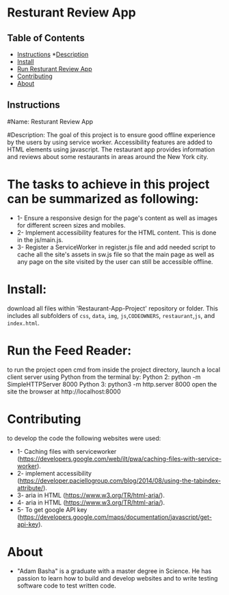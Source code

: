 # Resturant Review App

## Table of Contents

* [Instructions](#instructions)
    *[Description](#Description)
* [Install](#Install)
* [Run Resturant Review App](#Run)
* [Contributing](#contributing)
* [About](#About)

## Instructions

#Name:  Resturant Review App

#Description:
The goal of this project is to ensure good offline experience by the users by using service worker. Accessibility features are added to HTML elements using javascript. 
The restaurant app provides information and reviews about some restaurants in areas around the New York city.


# The tasks to achieve in this project can be summarized as following: 
* 1- Ensure a responsive design for the page's content as well as images for different screen sizes and mobiles.
* 2- Implement accessibility features for the HTML content. This is done in the js/main.js.
* 3- Register a ServiceWorker in register.js file and add needed script to cache all the site's assets in sw.js file so that the main page as well as any page on the site visited by the user can still be accessible offline.


# Install:
download all files within 'Restaurant-App-Project' repository or folder. This includes all subfolders of
`css`, `data`, `img`, `js`,`CODEOWNERS`, `restaurant`,`js`, and `index.html`.

# Run the Feed Reader:
to run the project open cmd from inside the project directory, launch a local client server using Python from the terminal by: 
Python 2: python -m SimpleHTTPServer 8000 
Python 3: python3 -m http.server 8000
open the site the browser at http://localhost:8000

# Contributing
to develop the code the following websites were used:
* 1- Caching files with serviceworker (https://developers.google.com/web/ilt/pwa/caching-files-with-service-worker).
* 2- implement accessibility (https://developer.paciellogroup.com/blog/2014/08/using-the-tabindex-attribute/).
* 3- aria in HTML (https://www.w3.org/TR/html-aria/).
* 4- aria in HTML (https://www.w3.org/TR/html-aria/).
* 5- To get google API key (https://developers.google.com/maps/documentation/javascript/get-api-key).

# About
* "Adam Basha" is a graduate with a master degree in Science. He has passion to learn how to build and develop websites and to write testing software code to test written code. 






